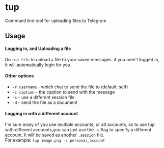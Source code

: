 # tup
Command line tool for uploading files to Telegram

## Usage
#### Logging in, and Uploading a file
Do `tup file` to upload a file to your saved messages.  if you aren't logged in, it will automatically login for you.


#### Other options
* `-r username` - which chat to send the file to (default: self)
* `-c caption` - the caption to send with the message
* `-s` - use a different session file
* `-d` - send the file as a document


#### Logging in with a different account
I'm sure many of you use multiple accounts, or alt accounts, so to use tup with different accounts,you can just use the `-s` flag to specify a different account.  It will be saved as another `.session` file.  
For example: `tup image.png -s personal_account`
